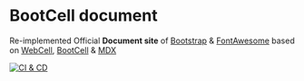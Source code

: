 # BootCell document

Re-implemented Official **Document site** of [Bootstrap][1] & [FontAwesome][2]
based on [WebCell][3], [BootCell][4] & [MDX][5]

[![CI & CD](https://github.com/EasyWebApp/WebCell/actions/workflows/main.yml/badge.svg)][6]

[1]: https://getbootstrap.com/
[2]: https://fontawesome.com/
[3]: https://web-cell.dev/
[4]: https://web-cell.dev/BootCell/
[5]: https://mdxjs.com/
[6]: https://github.com/EasyWebApp/BootCell-document/actions/workflows/main.yml
